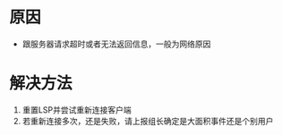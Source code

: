 <!-- TITLE: 故障 20010004 连接请求失败或超时 -->
<!-- SUBTITLE: 本错误属于天翼校园客户端错误-->

# 原因

- 跟服务器请求超时或者无法返回信息，一般为网络原因

# 解决方法

1. 重置LSP并尝试重新连接客户端
2. 若重新连接多次，还是失败，请上报组长确定是大面积事件还是个别用户
